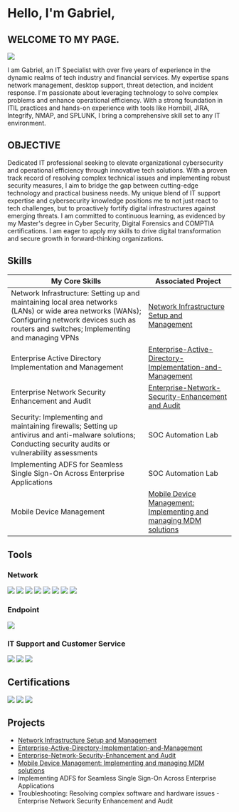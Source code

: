 # Hello, I'm Gabriel,

## WELCOME TO MY PAGE.
<a href="https://linkedin.com"><img src="https://img.shields.io/badge/-LinkedIn-0072b1?&style=for-the-badge&logo=linkedin&logoColor=white" /></a>

I am Gabriel, an IT Specialist with over five years of experience in the dynamic realms of tech industry and financial services. My expertise spans network management, desktop support, threat detection, and incident response. I'm passionate about leveraging technology to solve complex problems and enhance operational efficiency. With a strong foundation in ITIL practices and hands-on experience with tools like Hornbill, JIRA, Integrify, NMAP, and SPLUNK, I bring a comprehensive skill set to any IT environment.

## OBJECTIVE
Dedicated IT professional seeking to elevate organizational cybersecurity and operational efficiency through innovative tech solutions. With a proven track record of resolving complex technical issues and implementing robust security measures, I aim to bridge the gap between cutting-edge technology and practical business needs. My unique blend of IT support expertise and cybersecurity knowledge positions me to not just react to tech challenges, but to proactively fortify digital infrastructures against emerging threats. I am committed to continuous learning, as evidenced by my Master's degree in Cyber Security, Digital Forensics and COMPTIA certifications. I am eager to apply my skills to drive digital transformation and secure growth in forward-thinking organizations.
## Skills


| My Core Skills                                         | Associated Project         |
|-----------------------------------------------|----------------------------|
|Network Infrastructure: Setting up and maintaining local area networks (LANs) or wide area networks (WANs); Configuring network devices such as routers and switches; Implementing and managing VPNs         | <a href=https://github.com/GabrielOvie/Network-Infrastructure-Project>Network Infrastructure Setup and Management</a>|
|Enterprise Active Directory Implementation and Management       | <a href=https://github.com/GabrielOvie/Enterprise-Active-Directory-Implementation-and-Management>Enterprise-Active-Directory-Implementation-and-Management</a>|
|Enterprise Network Security Enhancement and Audit    | <a href=https://github.com/GabrielOvie/Enterprise-Network-Security-Enhancement-and-Audit>Enterprise-Network-Security-Enhancement and Audit</a>|
|Security: Implementing and maintaining firewalls; Setting up antivirus and anti-malware solutions; Conducting security audits or vulnerability assessments                  | SOC Automation Lab|
|Implementing ADFS for Seamless Single Sign-On Across Enterprise Applications | SOC Automation Lab|
|Mobile Device Management | <a href=https://github.com/GabrielOvie/Mobile-Device-Management-MDM-Implementation/tree/main> Mobile Device Management: Implementing and managing MDM solutions </a>|


## Tools
### Network
<div>
    <img src="https://img.shields.io/badge/-Wireshark-1679A7?&style=for-the-badge&logo=Wireshark&logoColor=white" />
    <img src="https://img.shields.io/badge/-Nagios-009940?&style=for-the-badge&logo=Nagios&logoColor=white" />
    <img src="https://img.shields.io/badge/-Zabbix-EE0000?&style=for-the-badge&logo=Zabbix&logoColor=white" />
    <img src="https://img.shields.io/badge/-PRTG-2397E2?&style=for-the-badge&logo=PRTG&logoColor=white" />
    <img src="https://img.shields.io/badge/-Prometheus-E6522C?&style=for-the-badge&logo=Prometheus&logoColor=white" />
    <img src="https://img.shields.io/badge/-ManageEngine%20OpManager-0052CC?&style=for-the-badge&logo=ManageEngine&logoColor=white" /> 
    <img src="https://img.shields.io/badge/-NetFlow%20Analyzer-006600?&style=for-the-badge&logo=ManageEngine&logoColor=white" /> 
    <img src="https://img.shields.io/badge/-SolarWinds%20Network%20Performance%20Monitor-F89C0E?&style=for-the-badge&logo=SolarWinds&logoColor=white" />

</div>

### Endpoint
<div>
    <img src="https://img.shields.io/badge/-Microsoft_Defender_for_Endpoint-00A4EF?&style=for-the-badge&logo=Microsoft&logoColor=white" />
   
</div>

### IT Support and Customer Service
<div>
    <img src="https://img.shields.io/badge/-Hornbill%20Ticketing%20System-0066CC?&style=for-the-badge&logo=Hornbill&logoColor=white" />
    <img src="https://img.shields.io/badge/-Integrify%20Ticketing%20System-008CBA?&style=for-the-badge&logo=Integrify&logoColor=white" />
    <img src="https://img.shields.io/badge/-JIRA%20Ticketing%20System-0052CC?&style=for-the-badge&logo=JIRA&logoColor=white" />
</div>

## Certifications

<div>
<img src="https://img.shields.io/badge/-CompTIA%20Network%2B-007ACC?style=for-the-badge&logo=CompTIA&logoColor=white" />
<img src="https://img.shields.io/badge/-CompTIA%20Security%2B-FF0000?style=for-the-badge&logo=CompTIA&logoColor=white" />
<img src="https://img.shields.io/badge/University%20of%20Portsmouth-M.Sc.%20Degree-6C3082?style=for-the-badge&logoColor=white" />

>
</div>

## Projects
- <a href=https://github.com/GabrielOvie/Network-Infrastructure-Project>Network Infrastructure Setup and Management</a>
- <a href=https://github.com/GabrielOvie/Enterprise-Active-Directory-Implementation-and-Management>Enterprise-Active-Directory-Implementation-and-Management</a>
- <a href=https://github.com/GabrielOvie/Enterprise-Network-Security-Enhancement-and-Audit>Enterprise-Network-Security-Enhancement and Audit</a>
- <a href=https://github.com/GabrielOvie/Mobile-Device-Management-MDM-Implementation/tree/main> Mobile Device Management: Implementing and managing MDM solutions </a>
- Implementing ADFS for Seamless Single Sign-On Across Enterprise Applications
- Troubleshooting: Resolving complex software and hardware issues
-Enterprise Network Security Enhancement and Audit
